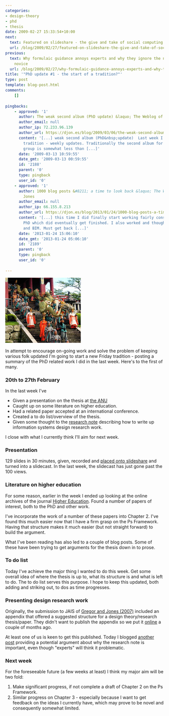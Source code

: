 ```yaml
---
categories:
- design-theory
- phd
- thesis
date: 2009-02-27 15:33:54+10:00
next:
  text: Featured on slideshare - the give and take of social computing
  url: /blog/2009/02/27/featured-on-slideshare-the-give-and-take-of-social-computing/
previous:
  text: Why formulaic guidance annoys experts and why they ignore the needs of the
    novice
  url: /blog/2009/02/27/why-formulaic-guidance-annoys-experts-and-why-they-ignore-the-needs-of-the-novice/
title: '"PhD update #1 - the start of a tradition?"'
type: post
template: blog-post.html
comments:
    []
    
pingbacks:
    - approved: '1'
      author: The weak second album (PhD update) &laquo; The Weblog of (a) David Jones
      author_email: null
      author_ip: 72.233.96.139
      author_url: https://djon.es/blog/2009/03/06/the-weak-second-album-phd-update/
      content: '[...] weak second album (PhD&nbsp;update)  Last week I started a new Phd
        tradition - weekly updates. Traditionally the second album for a successful pop
        group is somewhat less than [...]'
      date: '2009-03-13 10:59:55'
      date_gmt: '2009-03-13 00:59:55'
      id: '2188'
      parent: '0'
      type: pingback
      user_id: '0'
    - approved: '1'
      author: 1000 blog posts &#8211; a time to look back &laquo; The Weblog of (a) David
        Jones
      author_email: null
      author_ip: 66.155.8.213
      author_url: https://djon.es/blog/2013/01/24/1000-blog-posts-a-time-to-look-back/
      content: '[...] this time I did finally start working fairly consistently on the
        PhD which did eventually get finished. I also worked and thought more about BAM
        and BIM. Must get back [...]'
      date: '2013-01-24 15:06:10'
      date_gmt: '2013-01-24 05:06:10'
      id: '2189'
      parent: '0'
      type: pingback
      user_id: '0'
    
---
```

[![Tradition](images/1398253651_895fc9cc34_m_d.jpg)](http://flickr.com/photos/ionushi/1398253651/)

In attempt to encourage on-going work and solve the problem of keeping various folk updated I'm going to start a new Friday tradition - posting a summary of the PhD related work I did in the last week. Here's to the first of many.

### 20th to 27th February

In the last week I've

- Given a presentation on the thesis at [the ANU](http://www.anu.edu.au/)
- Caught up on some literature on higher education.
- Had a related paper accepted at an international conference.
- Created a to do list/overview of the thesis.
- Given some thought to the [research note](/blog/2008/10/09/the-anatomy-of-a-design-science-paper-a-research-note/) describing how to write up information systems design research work.

I close with what I currently think I'll aim for next week.

### Presentation

129 slides in 30 minutes, given, recorded and [placed onto slideshare](http://www.slideshare.net/davidj/an-information-systems-design-theory-for-elearning) and turned into a slidecast. In the last week, the slidecast has just gone past the 100 views.

### Literature on higher education

For some reason, earlier in the week I ended up looking at the online archives of the journal [Higher Education](http://www.springer.com/education/higher+education/journal/10734). Found a number of papers of interest, both to the PhD and other work.

I've incorporate the work of a number of these papers into Chapter 2. I've found this much easier now that I have a firm grasp on the Ps Framework. Having that structure makes it much easier (but not straight forward) to build the argument.

What I've been reading has also led to a couple of blog posts. Some of these have been trying to get arguments for the thesis down in to prose.

### To do list

Today I've achieve the major thing I wanted to do this week. Get some overall idea of where the thesis is up to, what its structure is and what is left to do. The to do list serves this purpose. I hope to keep this updated, both adding and striking out, to dos as time progresses.

### Presenting design research work

Originally, the submission to JAIS of [Gregor and Jones (2007)](http://aisel.aisnet.org/jais/vol8/iss5/1/) included an appendix that offered a suggested structure for a design theory/research thesis/paper. They didn't want to publish the appendix so we put it [online](/blog/2008/10/09/the-anatomy-of-a-design-science-paper-a-research-note/) a couple of months ago.

At least one of us is keen to get this published. Today I blogged [another post](/blog/2009/02/27/why-formulaic-guidance-annoys-experts-and-why-they-ignore-the-needs-of-the-novice/) providing a potential argument about why the research note is important, even though "experts" will think it problematic.

### Next week

For the foreseeable future (a few weeks at least) I think my major aim will be two fold:

1. Make significant progress, if not complete a draft of Chapter 2 on the Ps Framework.
2. Similar progress on Chapter 3 - especially because I want to get feedback on the ideas I currently have, which may prove to be novel and consequently somewhat limited.
